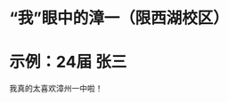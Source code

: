 # “我”眼中的漳一（限西湖校区）

# 示例：24届 张三

我真的太喜欢漳州一中啦！



# 



# 



# 



# 



# 



# 



# 



# 



# 



# 



